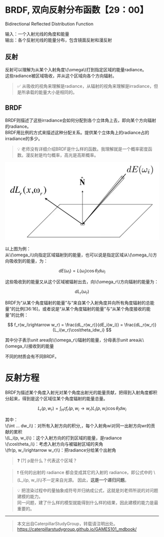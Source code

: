 # BRDF, 双向反射分布函数【29：00】

Bidirectional Reflected Distribution Function

输入：一个入射光线的角度和能量  
输出：各个反射光线的能量分布，包含镜面反射和漫反射

## 反射

反射可以理解为从某个入射角度\\(\omega\\)打到指定区域的能量radiance。  
这些radiance被区域吸收，并从这个区域向各个方向辐射。  

> &#x2705; 从吸收的视角来理解是radiance，从辐射的视角来理解是irradiance，但是所承载的能量大小是相同的。
  
## BRDF

BRDF则描述了这些irradiance会如何分配到各个立体角上去，即向某个方向辐射的radiance。  
BRDF用比例的方式来描述这种分配关系。提供某个立体角上的radiance占的irradiance的多少。  

> &#x1F4A1; 老师没有详细介绍BRDF是什么样的函数。我理解就是一个概率密度函数。漫反射是均匀概率，高光是高斯概率。  

![](../assets/122.PNG)

以上图为例：  
从\\(\omega_i\\)向指定区域辐射到的能量，也可以说是指定区域从\\(\omega_i\\)方向吸收到的能量，为：

$$
dE(\omega_i) = L(\omega_i)\cos\theta_i d\omega_i
$$

这些吸收到的能量又从这个区域被辐射出去，向\\(\omega_r\\)方向辐射的能量为：  

$$
dL_r(\omega_r)
$$

BRDF为“从某个角度辐射的能量”与“来自某个入射角度并向所有角度辐射的总能量”的比例[36:16]，或者说是“从某个角度辐射的能量”与“从某个角度接收的能量”的比例：

$$
f_r(w_i\rightarrow w_r) = \frac{dL_r(w_r)}{dE_i(w_i)} = \frac{dL_r(w_r)}{L_i(w_r)\cos\theta_idw_i}
$$

其中分子表示unit area向\\(\omega_r\\)辐射的能量，分母表示unit area从\\(\omega_i\\)接收到的能量

不同的材质会有不同BRDF。  

# 反射方程

BRDF为描述某个角度入射光对某个角度出射光的能量贡献，把得到入射角度都积分起来，得到是这个区域往某个角度辐射的能量总量。  

$$
L_r(p,w_r) = \int_{H^2}f_r(p, w_i\rightarrow w_r)L_i(p, w_i)\cos\theta_idw_i
$$

其中：   
\\(\int ... dw_i\\)：对所有入射方向的积分,，每个入射角wi对同一出射方向wr的贡献的累积  
\\(L_i(p, w_i)\\)：这个入射方向的打到区域的能量，是radiance  
\\(\cos\theta_i\\)：考虑入射方向与被辐射区域的夹角  
\\(fr(p, w_i\rightarrow w_r)\\)：把radiance分给某个出射角  

> &#x2753; [?] p是什么？代表这个区域？

> &#x2757; 任何的出射的 radiance 都会变成其它的入射的 radiance，即公式中的 \\(L_i(p, w_i)\\)不一定来自光源。
因此，**这是一个递归问题**。

> &#x1F4A1; 把渲染过程中的量抽象成符号并归纳成公式，这就是刘老师所说的对问题建模的能力。  
> 同一问题，建了什么样的模型就能得到什么样的结果，因此建模的能力是最重要的。  

------------------------------

> 本文出自CaterpillarStudyGroup，转载请注明出处。  
> https://caterpillarstudygroup.github.io/GAMES101_mdbook/